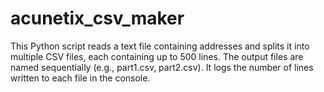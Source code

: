 # acunetix_csv_maker
This Python script reads a text file containing addresses and splits it into multiple CSV files, each containing up to 500 lines. The output files are named sequentially (e.g., part1.csv, part2.csv). It logs the number of lines written to each file in the console.
